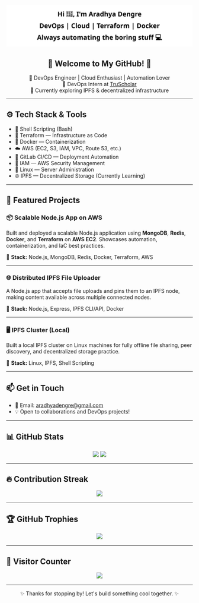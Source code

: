 <!-- Custom Typing Banner -->
<p align="center">
  <img src="https://raw.githubusercontent.com/aradhyadengree/aradhyadengree/c1aa1ddba38340856cb5a879da00619547781d21/assets/animated-banner.svg" alt="Typing Banner" />
</p>


<h2 align="center">🌟 Welcome to My GitHub! 🌟</h2>

<p align="center">
  🚀 DevOps Engineer | Cloud Enthusiast | Automation Lover <br>
  💼 DevOps Intern at <a href="https://truscholar.io" target="_blank">TruScholar</a> <br>
  🧠 Currently exploring IPFS & decentralized infrastructure
</p>

---

## ⚙️ Tech Stack & Tools

- 🐚 Shell Scripting (Bash)
- 🧱 Terraform — Infrastructure as Code  
- 🐳 Docker — Containerization
- ☁️ AWS (EC2, S3, IAM, VPC, Route 53, etc.)
- 🔁 GitLab CI/CD — Deployment Automation  
- 🔐 IAM — AWS Security Management  
- 🐧 Linux — Server Administration  
- 🌐 IPFS — Decentralized Storage (Currently Learning)

---

## 🚀 Featured Projects

### 📦 Scalable Node.js App on AWS  
Built and deployed a scalable Node.js application using **MongoDB**, **Redis**, **Docker**, and **Terraform** on **AWS EC2**. Showcases automation, containerization, and IaC best practices.

🔧 **Stack:** Node.js, MongoDB, Redis, Docker, Terraform, AWS  

---

### 🌐 Distributed IPFS File Uploader  
A Node.js app that accepts file uploads and pins them to an IPFS node, making content available across multiple connected nodes.

🔧 **Stack:** Node.js, Express, IPFS CLI/API, Docker  

---

### 🖥️ IPFS Cluster (Local)  
Built a local IPFS cluster on Linux machines for fully offline file sharing, peer discovery, and decentralized storage practice.

🔧 **Stack:** Linux, IPFS, Shell Scripting  

---

## 📫 Get in Touch

- 📧 Email: [aradhyadengre@gmail.com](mailto:aradhyadengre@gmail.com)
- 💡 Open to collaborations and DevOps projects!

---

## 📊 GitHub Stats

<p align="center">
  <img src="https://github-readme-stats.vercel.app/api?username=aradhyadengree&show_icons=true&theme=tokyonight" />
  <img src="https://github-readme-stats.vercel.app/api/top-langs/?username=aradhyadengree&layout=compact&theme=tokyonight" />
</p>

---

## 🔥 Contribution Streak

<p align="center">
  <img src="https://github-readme-streak-stats.herokuapp.com/?user=aradhyadengree&theme=tokyonight" />
</p>

---

## 🏆 GitHub Trophies

<p align="center">
  <img src="https://github-profile-trophy.vercel.app/?username=aradhyadengre&theme=tokyonight&no-frame=true&row=1&margin-w=15" />
</p>

---

## 👀 Visitor Counter

<p align="center">
  <img src="https://komarev.com/ghpvc/?username=aradhyadengre&label=Profile%20Views&color=blue&style=flat-square" />
</p>

---

<p align="center">✨ Thanks for stopping by! Let's build something cool together. ✨</p>
